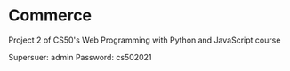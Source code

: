 # Commerce
Project 2 of CS50's Web Programming with Python and JavaScript  course

Supersuer: admin
Password: cs502021

